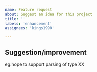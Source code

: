 ```yaml
---
name: Feature request
about: Suggest an idea for this project
title: ''
labels: 'enhancement'
assignees: 'kings1990'

---
```


## Suggestion/improvement
eg:hope to support parsing of type XX
